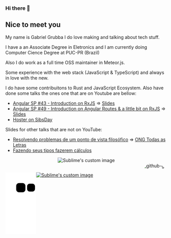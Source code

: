 ### Hi there 👋

## Nice to meet you


  My name is Gabriel Grubba I do love making and talking about tech stuff.
  
  I have a an Associate Degree in Eletronics and I am currently doing Computer Cience Degree at PUC-PR (Brazil)
 
  Also I do work as a full time OSS maintainer in Meteor.js.
  
  Some experience with the web stack (JavaScript & TypeScript) and always in love with the new.
  
  I do have some contribuitons to Rust and JavaScript Ecosystem. Also have done some talks the ones one that are on Youtube are bellow:
  - [Angular SP #43 - Introduction on RxJS](https://www.youtube.com/watch?v=_bDzLTc-u58&t=4105s) => [Slides](https://docs.google.com/presentation/d/1TZfNkWlfljVW5XxZOp9M5PvFVPazkUKydUDSezEJq2Q/edit?usp=sharing)
  - [Angular SP #49 - Introduction on Angular Routes & a little bit on RxJS](https://www.youtube.com/watch?v=IoAMKiii1H8) => [Slides](https://docs.google.com/presentation/d/1XGnEvDKwCBJmZF9pD8p24Sr1BzgpCSmGXkAsjz_CvQs/edit?usp=sharing)
  - [Hoster on SibsDay](https://www.youtube.com/watch?v=cMf2UDSS1U0)
  
  Slides for other talks that are not on YouTube:
  - [Resolvendo problemas de um ponto de vista filosófico](https://docs.google.com/presentation/d/1TsXtE0_-i0d9qcaJCJOPNb6psCEyT403zUWzJIeOmgA/edit?usp=sharing) =>  [ONG Todas as Letras](https://todasasletras.org/)
  - [Fazendo seus tipos fazerem cálculos](https://docs.google.com/presentation/d/1AAAOXUGyVWRtnkgOZ7UgjNgtCDqDFpHURe5H_3TaOWw/edit?usp=sharing)
  
</div>
<div align="center"> 
<img src="https://github-readme-stats.vercel.app/api?username=grubba27&show_icons=true&theme=onedark&count_private=true" alt="Sublime's custom image"/>
  </div>
  

 

<div>
  <img align="right" alt="github-gif" height="140" style="border-radius:50px;" src="https://user-images.githubusercontent.com/5713670/87202985-820dcb80-c2b6-11ea-9f56-7ec461c497c3.gif">

</div>

##
<div style="display: inline_block">
 <a href="https://twitter.com/gab_grubba" target="_blank"> <img src="https://img.shields.io/badge/twitter-%23007ACC.svg?style=for-the-badge&logo=twitter&logoColor=white" alt="Sublime's custom image"/></a> 
   <img align="left" src="https://github.com/Grubba27/Grubba27/blob/output/github-contribution-grid-snake.svg" alt="Sublime's custom image"/>

</div>





